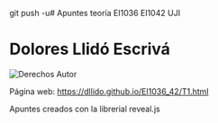  git push -u# Apuntes teoría EI1036 EI1042 UJI
# Dolores Llidó Escrivá


![Derechos Autor](./media/cc2.jpg)


Página web: https://dllido.github.io/EI1036_42/T1.html

Apuntes creados con la librerial reveal.js


